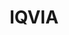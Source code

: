 ---
facebook: https://facebook.com/IQVIA
linkedin: https://linkedin.com/company/iqvia
logohandle: iqvia
sort: iqvia
title: IQVIA
twitter: https://x.com/IQVIA_global
website: https://www.iqvia.com/
---